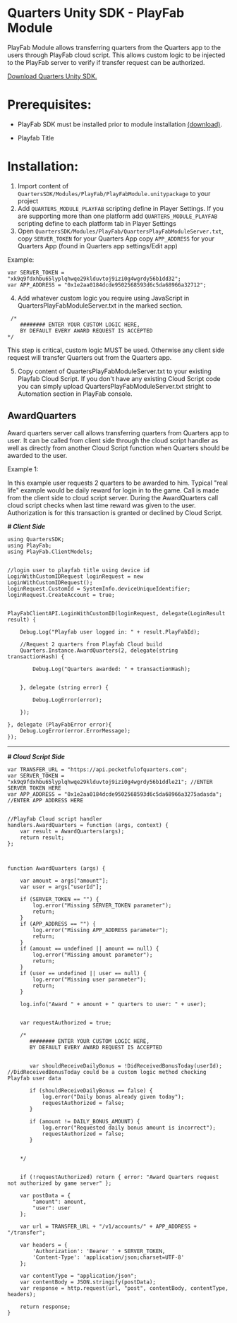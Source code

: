 ﻿# Quarters Unity SDK - PlayFab Module

PlayFab Module allows transferring quarters from the Quarters app to the users through PlayFab cloud script.
This allows custom logic to be injected to the PlayFab server to verify if transfer request can be authorized.

[Download Quarters Unity SDK.](http://downloads.pocketfulofquarters.com/0.8.0.unitypackage)

# Prerequisites:
- PlayFab SDK must be installed prior to module installation [(download)](https://api.playfab.com/sdks/unity).

- Playfab Title

# Installation:
1.  Import content of `QuartersSDK/Modules/PlayFab/PlayFabModule.unitypackage` to your project
2.  Add `QUARTERS_MODULE_PLAYFAB` scripting define in Player Settings. If you are supporting more
    than one platform add `QUARTERS_MODULE_PLAYFAB` scripting define to each platform tab in Player Settings
3.  Open `QuartersSDK/Modules/PlayFab/QuartersPlayFabModuleServer.txt`,
    copy `SERVER_TOKEN` for your Quarters App
    copy `APP_ADDRESS` for your Quarters App (found in Quarters app settings/Edit app)

Example:

    var SERVER_TOKEN = "xk9q9fdxhbu65lyplqhwqe29klduvtoj9izi0g4wgrdy56b1dd32";
    var APP_ADDRESS = "0x1e2aa0184dcde9502568593d6c5da68966a32712";

4.  Add whatever custom logic you require using JavaScript in QuartersPlayFabModuleServer.txt in the marked section.


```
 /*
    ######## ENTER YOUR CUSTOM LOGIC HERE,
    BY DEFAULT EVERY AWARD REQUEST IS ACCEPTED
*/
```

This step is critical, custom logic MUST be used. Otherwise any client side request will transfer Quarters out from the Quarters app.

5.  Copy content of QuartersPlayFabModuleServer.txt to your existing Playfab Cloud Script. If you don't have any existing Cloud Script code you can simply
    upload QuartersPlayFabModuleServer.txt stright to Automation section in PlayFab console.




AwardQuarters
---
Award quarters server call allows transferring quarters from Quarters app to user. It can be called from client side through the cloud script handler as well as directly from another Cloud Script function when
Quarters should be awarded to the user.



Example 1:

In this example user requests 2 quarters to be awarded to him. Typical "real life" example would be daily reward for login in to the game.
Call is made from the client side to cloud script server. During the AwardQuarters call cloud script checks when last time reward was given to the user.
Authorization is for this transaction is granted or declined by Cloud Script.

***# Client Side***

    using QuartersSDK;
    using PlayFab;
    using PlayFab.ClientModels;


    //login user to playfab title using device id
    LoginWithCustomIDRequest loginRequest = new LoginWithCustomIDRequest();
    loginRequest.CustomId = SystemInfo.deviceUniqueIdentifier;
    loginRequest.CreateAccount = true;


    PlayFabClientAPI.LoginWithCustomID(loginRequest, delegate(LoginResult result) {

        Debug.Log("Playfab user logged in: " + result.PlayFabId);

        //Request 2 quarters from Playfab Cloud build
        Quarters.Instance.AwardQuarters(2, delegate(string transactionHash) {

            Debug.Log("Quarters awarded: " + transactionHash);


        }, delegate (string error) {

            Debug.LogError(error);

        });

    }, delegate (PlayFabError error){
        Debug.LogError(error.ErrorMessage);
    });



***
***# Cloud Script Side***

    var TRANSFER_URL = "https://api.pocketfulofquarters.com";
    var SERVER_TOKEN = "xk9q9fdxhbu65lyplqhwqe29klduvtoj9izi0g4wgrdy56b1ddle21"; //ENTER SERVER TOKEN HERE
    var APP_ADDRESS = "0x1e2aa0184dcde9502568593d6c5da68966a3275adasda"; //ENTER APP ADDRESS HERE


    //PlayFab Cloud script handler
    handlers.AwardQuarters = function (args, context) {
        var result = AwardQuarters(args);
        return result;
    };



    function AwardQuarters (args) {

        var amount = args["amount"];
        var user = args["userId"];

        if (SERVER_TOKEN == "") {
            log.error("Missing SERVER_TOKEN parameter");
            return;
        }
        if (APP_ADDRESS == "") {
            log.error("Missing APP_ADDRESS parameter");
            return;
        }
        if (amount == undefined || amount == null) {
            log.error("Missing amount parameter");
            return;
        }
        if (user == undefined || user == null) {
            log.error("Missing user parameter");
            return;
        }

        log.info("Award " + amount + " quarters to user: " + user);


        var requestAuthorized = true;

        /*
           ######## ENTER YOUR CUSTOM LOGIC HERE,
           BY DEFAULT EVERY AWARD REQUEST IS ACCEPTED


           var shouldReceiveDailyBonus = !DidReceivedBonusToday(userId); //DidReceivedBonusToday could be a custom logic method checking Playfab user data

           if (shouldReceiveDailyBonus == false) {
               log.error("Daily bonus already given today");
               requestAuthorized = false;
           }

           if (amount != DAILY_BONUS_AMOUNT) {
               log.error("Requested daily bonus amount is incorrect");
               requestAuthorized = false;
           }


        */


        if (!requestAuthorized) return { error: "Award Quarters request not authorized by game server" };

        var postData = {
            "amount": amount,
            "user": user
        };

        var url = TRANSFER_URL + "/v1/accounts/" + APP_ADDRESS + "/transfer";

        var headers = {
            'Authorization': 'Bearer ' + SERVER_TOKEN,
            'Content-Type': 'application/json;charset=UTF-8'
        };

        var contentType = "application/json";
        var contentBody = JSON.stringify(postData);
        var response = http.request(url, "post", contentBody, contentType, headers);

        return response;
    }
